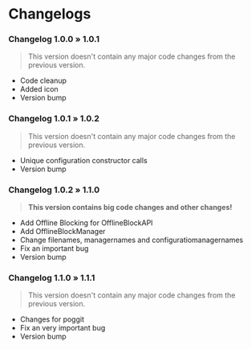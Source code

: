 # Changelogs


### Changelog 1.0.0 » 1.0.1
> This version doesn't contain any major code changes from the previous version.
- Code cleanup
- Added icon
- Version bump

### Changelog 1.0.1 » 1.0.2
> This version doesn't contain any major code changes from the previous version.
- Unique configuration constructor calls
- Version bump

### Changelog 1.0.2 » 1.1.0
> **This version contains big code changes and other changes!**
- Add Offline Blocking for OfflineBlockAPI
- Add OfflineBlockManager
- Change filenames, managernames and configuratiomanagernames
- Fix an important bug
- Version bump

### Changelog 1.1.0 » 1.1.1
> This version doesn't contain any major code changes from the previous version.
- Changes for poggit
- Fix an very important bug
- Version bump